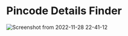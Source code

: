 # Pincode Details Finder

![Screenshot from 2022-11-28 22-41-12](https://user-images.githubusercontent.com/97786716/204339573-3833a6eb-9f66-4260-b38e-803fe3b31e3f.png)
 
